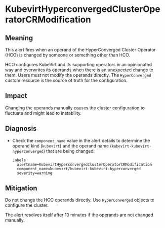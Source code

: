# KubevirtHyperconvergedClusterOperatorCRModification
<!-- Edited by apinnick, Nov. 2022-->

## Meaning

This alert fires when an operand of the HyperConverged Cluster Operator (HCO) is changed by someone or something other than HCO.

HCO configures KubeVirt and its supporting operators in an opinionated way and overwrites its operands when there is an unexpected change to them. Users must not modify the operands directly. The `HyperConverged` custom resource is the source of truth for the configuration.

## Impact

Changing the operands manually causes the cluster configuration to fluctuate and might lead to instability.

## Diagnosis

- Check the `component_name` value in the alert details to determine the operand kind (`kubevirt`) and the operand name (`kubevirt-kubevirt-hyperconverged`) that are being changed:

  ```
  Labels
    alertname=KubevirtHyperconvergedClusterOperatorCRModification
    component_name=kubevirt/kubevirt-kubevirt-hyperconverged
    severity=warning
  ```

## Mitigation

Do not change the HCO operands directly. Use `HyperConverged` objects to configure the cluster. 

The alert resolves itself after 10 minutes if the operands are not changed manually.
